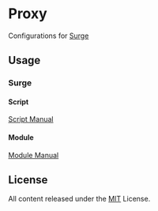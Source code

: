 # Proxy

Configurations for [Surge](https://nssurge.com/)

## Usage

### Surge

#### Script

[Script Manual](https://github.com/shyrz/proxy/blob/master/surge/script/README.md)

#### Module

[Module Manual](https://github.com/shyrz/proxy/blob/master/surge/module/README.md)

## License

All content released under the [MIT](https://opensource.org/licenses/MIT) License.
